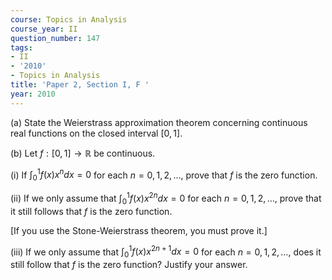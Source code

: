 ```yaml
---
course: Topics in Analysis
course_year: II
question_number: 147
tags:
- II
- '2010'
- Topics in Analysis
title: 'Paper 2, Section I, F '
year: 2010
---
```




(a) State the Weierstrass approximation theorem concerning continuous real functions on the closed interval $[0,1]$.

(b) Let $f:[0,1] \rightarrow \mathbb{R}$ be continuous.

(i) If $\int_{0}^{1} f(x) x^{n} d x=0$ for each $n=0,1,2, \ldots$, prove that $f$ is the zero function.

(ii) If we only assume that $\int_{0}^{1} f(x) x^{2 n} d x=0$ for each $n=0,1,2, \ldots$, prove that it still follows that $f$ is the zero function.

[If you use the Stone-Weierstrass theorem, you must prove it.]

(iii) If we only assume that $\int_{0}^{1} f(x) x^{2 n+1} d x=0$ for each $n=0,1,2, \ldots$, does it still follow that $f$ is the zero function? Justify your answer.